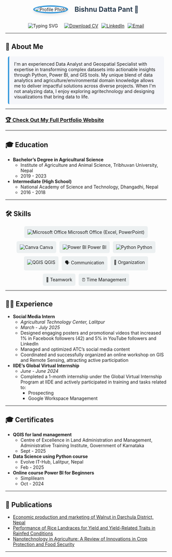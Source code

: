 <!-- Responsive profile section with fallback -->
<div style="display: flex; align-items: center; flex-wrap: wrap; justify-content: center; margin-bottom: 20px; text-align: center;">
  <img src="assets/profile.jpg" alt="Profile Photo" style="border-radius: 50%; border: 4px solid #3498db; box-shadow: 0 4px 8px rgba(0, 0, 0, 0.1); max-width: 150px; height: auto; margin: 10px;" />
  <h1 style="font-size: 1.5em; font-weight: bold; color: #2c3e50; margin: 10px;">Bishnu Datta Pant 👋</h1>
  <!-- Fallback text if image fails: <p style="margin: 10px;">Profile image unavailable</p> -->
</div>

<p align="center" style="display: flex; flex-wrap: wrap; justify-content: center; gap: 10px; margin: 0 auto; max-width: 90%;">
  <img src="https://readme-typing-svg.herokuapp.com?font=Fira+Code&pause=1500&color=1abc9c&center=true&vCenter=true&width=90vw&lines=Data+Analyst+%7C+Geospatial+Specialist;Transforming+Data+into+Actionable+Insights;Agricultural+Data+Expert;GIS+%26+Visualization+Enthusiast" alt="Typing SVG" style="max-width: 100%;" /><br>
  <a href="assets/BishnuDattaPant_CV.pdf" download><img src="https://img.shields.io/badge/Download%20CV-PDF-orange?style=for-the-badge&logo=adobe-acrobat" alt="Download CV" style="max-width: 120px;"></a>
  <a href="https://linkedin.com/in/contactbishnupant"><img src="https://img.shields.io/badge/LinkedIn-Connect-0077B5?style=for-the-badge&logo=linkedin" alt="LinkedIn" style="max-width: 120px;"></a>
  <a href="mailto:pantb813@gmail.com"><img src="https://img.shields.io/badge/Email-Contact-2ECC71?style=for-the-badge&logo=gmail" alt="Email" style="max-width: 120px;"></a>
</p>

---

## 🚀 About Me
<div style="background-color: #f5f6fa; padding: 15px; border-left: 4px solid #3498db; border-radius: 5px; max-width: 90%; margin: 0 auto;">
  I'm an experienced Data Analyst and Geospatial Specialist with expertise in transforming complex datasets into actionable insights through Python, Power BI, and GIS tools. My unique blend of data analytics and agriculture/environmental domain knowledge allows me to deliver impactful solutions across diverse projects. When I'm not analyzing data, I enjoy exploring agritechnology and designing visualizations that bring data to life.
</div>

---

### [🏆 Check Out My Full Portfolio Website](https://Bishnu324.github.io/)

---

## 🎓 Education
- **Bachelor’s Degree in Agricultural Science**  
  - Institute of Agriculture and Animal Science, Tribhuvan University, Nepal  
  - 2019 - 2023
- **Intermediate (High School)**  
  - National Academy of Science and Technology, Dhangadhi, Nepal  
  - 2016 - 2018

---

## 🛠️ Skills
<div style="display: flex; flex-wrap: wrap; gap: 10px; justify-content: center; max-width: 90%; margin: 0 auto;">
  <div style="background-color: #ecf0f1; padding: 10px; border-radius: 5px; max-width: 100%;">
    <img src="https://img.shields.io/badge/Microsoft%20Office-Expert-217346?style=flat-square&logo=microsoft-office" alt="Microsoft Office"> Microsoft Office (Excel, PowerPoint)
  </div>
  <div style="background-color: #ecf0f1; padding: 10px; border-radius: 5px; max-width: 100%;">
    <img src="https://img.shields.io/badge/Canva-Intermediate-00C4B4?style=flat-square&logo=canva" alt="Canva"> Canva
  </div>
  <div style="background-color: #ecf0f1; padding: 10px; border-radius: 5px; max-width: 100%;">
    <img src="https://img.shields.io/badge/Power%20BI-Expert-F2C811?style=flat-square&logo=powerbi" alt="Power BI"> Power BI
  </div>
  <div style="background-color: #ecf0f1; padding: 10px; border-radius: 5px; max-width: 100%;">
    <img src="https://img.shields.io/badge/Python-Intermediate-3776AB?style=flat-square&logo=python" alt="Python"> Python
  </div>
  <div style="background-color: #ecf0f1; padding: 10px; border-radius: 5px; max-width: 100%;">
    <img src="https://img.shields.io/badge/QGIS-Intermediate-589636?style=flat-square" alt="QGIS"> QGIS
  </div>
  <div style="background-color: #ecf0f1; padding: 10px; border-radius: 5px; max-width: 100%;">
    🗣️ Communication
  </div>
  <div style="background-color: #ecf0f1; padding: 10px; border-radius: 5px; max-width: 100%;">
    📅 Organization
  </div>
  <div style="background-color: #ecf0f1; padding: 10px; border-radius: 5px; max-width: 100%;">
    🤝 Teamwork
  </div>
  <div style="background-color: #ecf0f1; padding: 10px; border-radius: 5px; max-width: 100%;">
    ⏰ Time Management
  </div>
</div>

---

## 👨‍💼 Experience
- **Social Media Intern**  
  - *Agricultural Technology Center, Lalitpur*  
  - *March - July 2025*  
  - Designed engaging posters and promotional videos that increased 1% in Facebook followers (42) and 5% in YouTube followers and LinkedIn  
  - Managed and optimized ATC’s social media content  
  - Coordinated and successfully organized an online workshop on GIS and Remote Sensing, attracting active participation
- **IIDE’s Global Virtual Internship**  
  - *June - June 2024*  
  - Completed a 1-month internship under the Global Virtual Internship Program at IIDE and actively participated in training and tasks related to:  
    - Prospecting  
    - Google Workspace Management

---

## 🎓 Certificates
- **QGIS for land management**  
  - Centre of Excellence in Land Administration and Management, Administrative Training Institute, Government of Karnataka  
  - Sept - 2025
- **Data Science using Python course**  
  - Evolve IT-Hub, Lalitpur, Nepal  
  - Feb - 2025
- **Online course Power BI for Beginners**  
  - Simplilearn  
  - Oct - 2024

---

## 📝 Publications
- [Economic production and marketing of Walnut in Darchula District, Nepal](https://doi.org/10.1000/xyz123)
- [Performance of Rice Landraces for Yield and Yield-Related Traits in Rainfed Conditions](https://doi.org/10.1000/abc456)
- [Nanotechnology in Agriculture: A Review of Innovations in Crop Protection and Food Security](https://doi.org/10.1000/def789)

---

